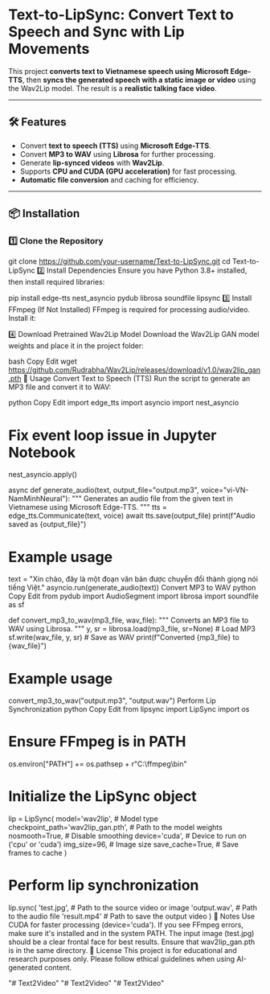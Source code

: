 # **Text-to-LipSync: Convert Text to Speech and Sync with Lip Movements**

This project **converts text to Vietnamese speech using Microsoft Edge-TTS**, then **syncs the generated speech with a static image or video** using the Wav2Lip model. The result is a **realistic talking face video**.

---

## **🛠 Features**
- Convert **text to speech (TTS)** using **Microsoft Edge-TTS**.
- Convert **MP3 to WAV** using **Librosa** for further processing.
- Generate **lip-synced videos** with **Wav2Lip**.
- Supports **CPU and CUDA (GPU acceleration)** for fast processing.
- **Automatic file conversion** and caching for efficiency.

---

## **📦 Installation**
### **1️⃣ Clone the Repository**

git clone https://github.com/your-username/Text-to-LipSync.git
cd Text-to-LipSync
2️⃣ Install Dependencies
Ensure you have Python 3.8+ installed, then install required libraries:

pip install edge-tts nest_asyncio pydub librosa soundfile lipsync
3️⃣ Install FFmpeg (If Not Installed)
FFmpeg is required for processing audio/video. Install it:

4️⃣ Download Pretrained Wav2Lip Model
Download the Wav2Lip GAN model weights and place it in the project folder:

bash
Copy
Edit
wget https://github.com/Rudrabha/Wav2Lip/releases/download/v1.0/wav2lip_gan.pth
🚀 Usage
Convert Text to Speech (TTS)
Run the script to generate an MP3 file and convert it to WAV:

python
Copy
Edit
import edge_tts
import asyncio
import nest_asyncio

# Fix event loop issue in Jupyter Notebook
nest_asyncio.apply()

async def generate_audio(text, output_file="output.mp3", voice="vi-VN-NamMinhNeural"):
    """
    Generates an audio file from the given text in Vietnamese using Microsoft Edge-TTS.
    """
    tts = edge_tts.Communicate(text, voice)
    await tts.save(output_file)
    print(f"Audio saved as {output_file}")

# Example usage
text = "Xin chào, đây là một đoạn văn bản được chuyển đổi thành giọng nói tiếng Việt."
asyncio.run(generate_audio(text))
Convert MP3 to WAV
python
Copy
Edit
from pydub import AudioSegment
import librosa
import soundfile as sf

def convert_mp3_to_wav(mp3_file, wav_file):
    """
    Converts an MP3 file to WAV using Librosa.
    """
    y, sr = librosa.load(mp3_file, sr=None)  # Load MP3
    sf.write(wav_file, y, sr)  # Save as WAV
    print(f"Converted {mp3_file} to {wav_file}")

# Example usage
convert_mp3_to_wav("output.mp3", "output.wav")
Perform Lip Synchronization
python
Copy
Edit
from lipsync import LipSync
import os

# Ensure FFmpeg is in PATH
os.environ["PATH"] += os.pathsep + r"C:\ffmpeg\bin"

# Initialize the LipSync object
lip = LipSync(
    model='wav2lip',  # Model type
    checkpoint_path='wav2lip_gan.pth',  # Path to the model weights
    nosmooth=True,  # Disable smoothing
    device='cuda',  # Device to run on ('cpu' or 'cuda')
    img_size=96,  # Image size
    save_cache=True,  # Save frames to cache
)

# Perform lip synchronization
lip.sync(
    'test.jpg',  # Path to the source video or image
    'output.wav',   # Path to the audio file
    'result.mp4'         # Path to save the output video
)
📌 Notes
Use CUDA for faster processing (device='cuda').
If you see FFmpeg errors, make sure it's installed and in the system PATH.
The input image (test.jpg) should be a clear frontal face for best results.
Ensure that wav2lip_gan.pth is in the same directory.
📜 License
This project is for educational and research purposes only. Please follow ethical guidelines when using AI-generated content.

"# Text2Video"  "# Text2Video" 
"# Text2Video" 
